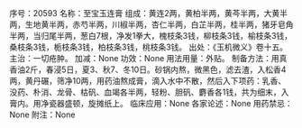 序号：20593
名称：至宝玉连膏
组成：黄连2两，黄柏半两，黄芩半两，大黄半两，生地黄半两，赤芍半两，川椒半两，杏仁半两，白芷半两，桂半两，猪牙皂角半两，当归尾半两，葱白7根，净发1拳大，槐枝条3钱，柳枝条3钱，榆枝条3钱，桑枝条3钱，栀枝条3钱，柏枝条3钱，桃枝条3钱。
出处：《玉机微义》卷十五。
主治：一切疮肿。
加减：None
功效：None
用法用量：外贴。
制备方法：用真香油2斤，春浸5日，夏3、秋7、冬10日。砂锅内熬，微黑色，滤去渣，入松香4两，黄丹碾，筛净10两，用药油熬成膏，滴入水中不散，然后入下项药：乳香、没药、朴消、龙骨、枯矾、血竭各半两，轻粉、胆矾、麝香各1钱，共为细末，入膏内。用净瓷器盛顿，旋摊纸上。
临床应用：None
各家论述：None
用药禁忌：None
附注：None
